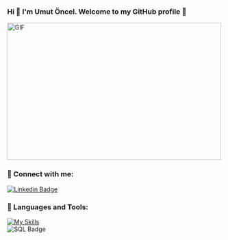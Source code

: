### Hi 👋 I'm Umut Öncel. Welcome to my GitHub profile 🚀

<img align="center" alt="GIF" src="https://github.com/abhisheknaiidu/abhisheknaiidu/blob/master/code.gif?raw=true" width="500" height="320" />


### 📩 Connect with me:

[![Linkedin Badge](https://img.shields.io/badge/umutoncel-follow%20on%20linkedin-blue?style=for-the-badge&logo=linkedin)](https://www.linkedin.com/in/umut-%C3%B6ncel-1b3194a6/)


### 🔧 Languages and Tools:

[![My Skills](https://skillicons.dev/icons?i=cs,dotnet,js,html,css,azure,nodejs,react,bootstrap,visualstudio,vscode,figma,postman,git)](https://skillicons.dev)
<br>
![SQL Badge](https://img.shields.io/badge/Microsoft%20SQL%20Server-CC2927?style=for-the-badge&logo=microsoft%20sql%20server&logoColor=white)
